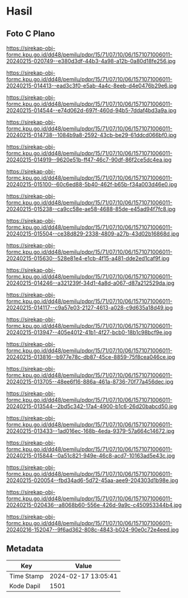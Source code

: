 # Hasil

## Foto C Plano

https://sirekap-obj-formc.kpu.go.id/dd48/pemilu/pdpr/15/71/07/10/06/1571071006011-20240215-020749--e380d3df-44b3-4a98-a12b-0a80d18fe256.jpg

https://sirekap-obj-formc.kpu.go.id/dd48/pemilu/pdpr/15/71/07/10/06/1571071006011-20240215-014413--ead3c3f0-e5ab-4a4c-8eeb-d4e0476b29e6.jpg

https://sirekap-obj-formc.kpu.go.id/dd48/pemilu/pdpr/15/71/07/10/06/1571071006011-20240215-014544--e74d062d-697f-460d-94b5-7ddaf4bd3a9a.jpg

https://sirekap-obj-formc.kpu.go.id/dd48/pemilu/pdpr/15/71/07/10/06/1571071006011-20240215-014738--1084b9a8-2592-43cb-be29-61ddcd066bf0.jpg

https://sirekap-obj-formc.kpu.go.id/dd48/pemilu/pdpr/15/71/07/10/06/1571071006011-20240215-014919--9620e51b-ff47-46c7-90df-86f2ce5dc4ea.jpg

https://sirekap-obj-formc.kpu.go.id/dd48/pemilu/pdpr/15/71/07/10/06/1571071006011-20240215-015100--60c6ed88-5b40-462f-b65b-f34a003d46e0.jpg

https://sirekap-obj-formc.kpu.go.id/dd48/pemilu/pdpr/15/71/07/10/06/1571071006011-20240215-015238--ca9cc58e-ae58-4688-85de-e45ad94f7fc8.jpg

https://sirekap-obj-formc.kpu.go.id/dd48/pemilu/pdpr/15/71/07/10/06/1571071006011-20240215-015504--ce38d829-2338-4809-a27b-43d02b16868d.jpg

https://sirekap-obj-formc.kpu.go.id/dd48/pemilu/pdpr/15/71/07/10/06/1571071006011-20240215-015630--528e81e4-e1cb-4f15-a481-dde2ed1caf9f.jpg

https://sirekap-obj-formc.kpu.go.id/dd48/pemilu/pdpr/15/71/07/10/06/1571071006011-20240215-014246--a321239f-34d1-4a8d-a067-d87a212529da.jpg

https://sirekap-obj-formc.kpu.go.id/dd48/pemilu/pdpr/15/71/07/10/06/1571071006011-20240215-014117--c9a57e03-2127-4613-a028-c9d635a18d49.jpg

https://sirekap-obj-formc.kpu.go.id/dd48/pemilu/pdpr/15/71/07/10/06/1571071006011-20240215-013947--405e4012-41b1-4f27-bcb0-18b1c98bcf9e.jpg

https://sirekap-obj-formc.kpu.go.id/dd48/pemilu/pdpr/15/71/07/10/06/1571071006011-20240215-013816--b977e78c-db87-45ce-8859-75f8cea046ce.jpg

https://sirekap-obj-formc.kpu.go.id/dd48/pemilu/pdpr/15/71/07/10/06/1571071006011-20240215-013705--48ee6f16-886a-461a-8736-70f77a456dec.jpg

https://sirekap-obj-formc.kpu.go.id/dd48/pemilu/pdpr/15/71/07/10/06/1571071006011-20240215-013544--2bd5c342-17a4-4900-b1c6-26d20babcd50.jpg

https://sirekap-obj-formc.kpu.go.id/dd48/pemilu/pdpr/15/71/07/10/06/1571071006011-20240215-013433--1ad016ec-168b-4eda-9379-57a664c14672.jpg

https://sirekap-obj-formc.kpu.go.id/dd48/pemilu/pdpr/15/71/07/10/06/1571071006011-20240215-015844--0a51c821-949e-46c8-acd7-10163ad5e43c.jpg

https://sirekap-obj-formc.kpu.go.id/dd48/pemilu/pdpr/15/71/07/10/06/1571071006011-20240215-020054--fbd34ad6-5d72-45aa-aee9-204303d1b98e.jpg

https://sirekap-obj-formc.kpu.go.id/dd48/pemilu/pdpr/15/71/07/10/06/1571071006011-20240215-020436--a8068b60-556e-426d-9a9c-c450953344b4.jpg

https://sirekap-obj-formc.kpu.go.id/dd48/pemilu/pdpr/15/71/07/10/06/1571071006011-20240216-152047--9f6ad362-808c-4843-b024-90e0c72e4eed.jpg


## Metadata

| Key        | Value               |
| ---------- | ------------------- |
| Time Stamp | 2024-02-17 13:05:41 |
| Kode Dapil | 1501                |



